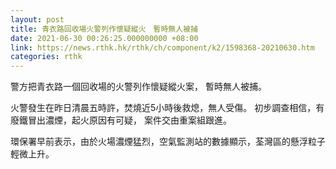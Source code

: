 ```yaml
---
layout: post
title: 青衣路回收場火警列作懷疑縱火　暫時無人被捕
date: 2021-06-30 00:26:25.000000000 +08:00
link: https://news.rthk.hk/rthk/ch/component/k2/1598368-20210630.htm
categories: rthk
---
```


警方把青衣路一個回收場的火警列作懷疑縱火案， 暫時無人被捕。

火警發生在昨日清晨五時許，焚燒近5小時後救熄，無人受傷。 初步調查相信，有廢鐵冒出濃煙，起火原因有可疑， 案件交由重案組跟進。 

環保署早前表示，由於火場濃煙猛烈，空氣監測站的數據顯示，荃灣區的懸浮粒子輕微上升。
